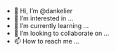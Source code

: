 - 👋 Hi, I’m @dankelier
- 👀 I’m interested in ...
- 🌱 I’m currently learning ...
- 💞️ I’m looking to collaborate on ...
- 📫 How to reach me ...

<!---
dankelier/dankelier is a ✨ special ✨ repository because its `README.md` (this file) appears on your GitHub profile.
You can click the Preview link to take a look at your changes.
--->
